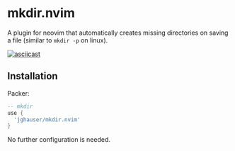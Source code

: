 # mkdir.nvim

A plugin for neovim that automatically creates missing directories on saving a file (similar to `mkdir -p` on linux).

[![asciicast](https://asciinema.org/a/421418.svg)](https://asciinema.org/a/421418)

## Installation

Packer:

```lua
-- mkdir
use {
  'jghauser/mkdir.nvim'
}
```

No further configuration is needed.

<!-- vim: set ft=markdown: -->